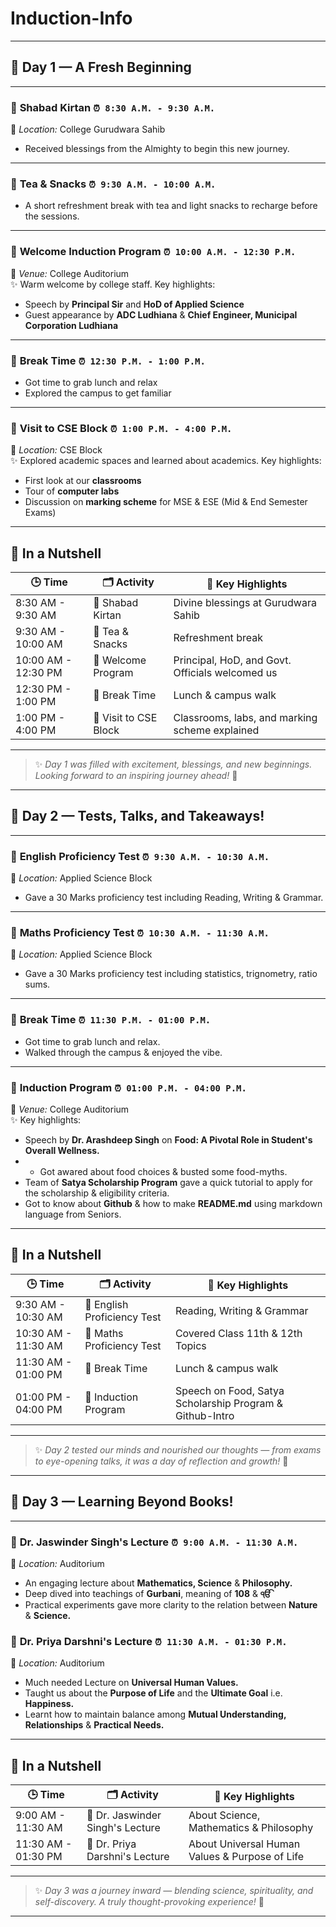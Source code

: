 # Induction-Info
---

## 📅 Day 1 — A Fresh Beginning

---

### 🔶 **Shabad Kirtan** `⏰ 8:30 A.M. - 9:30 A.M.`  
📍 *Location:* College Gurudwara Sahib  
- Received blessings from the Almighty to begin this new journey.

---

### 🔶 **Tea & Snacks** `⏰ 9:30 A.M. - 10:00 A.M.`  
- A short refreshment break with tea and light snacks to recharge before the sessions.

---

### 🔶 **Welcome Induction Program** `⏰ 10:00 A.M. - 12:30 P.M.`  
📍 *Venue:* College Auditorium  
✨ Warm welcome by college staff. Key highlights:  
-  Speech by **Principal Sir** and **HoD of Applied Science**  
-  Guest appearance by **ADC Ludhiana** & **Chief Engineer, Municipal Corporation Ludhiana**

---

### 🔶 **Break Time** `⏰ 12:30 P.M. - 1:00 P.M.`  
- Got time to grab lunch and relax  
- Explored the campus to get familiar

---

### 🔶 **Visit to CSE Block** `⏰ 1:00 P.M. - 4:00 P.M.`  
📍 *Location:* CSE Block  
✨ Explored academic spaces and learned about academics. Key highlights:
- First look at our **classrooms**  
- Tour of **computer labs**  
- Discussion on **marking scheme** for MSE & ESE (Mid & End Semester Exams)

---

## 🧾 In a Nutshell

| 🕒 Time | 🗂️ Activity | 📌 Key Highlights |
|----------------------|-------------------------|--------------------------------------------------|
| 8:30 AM - 9:30 AM    | 🔶  Shabad Kirtan        | Divine blessings at Gurudwara Sahib             |
| 9:30 AM - 10:00 AM   | 🔶  Tea & Snacks         | Refreshment break                               |
| 10:00 AM - 12:30 PM  | 🔶  Welcome Program      | Principal, HoD, and Govt. Officials welcomed us |
| 12:30 PM - 1:00 PM   | 🔶  Break Time           | Lunch & campus walk                             |
| 1:00 PM - 4:00 PM    | 🔶  Visit to CSE Block   | Classrooms, labs, and marking scheme explained  |

---

> ✨ *Day 1 was filled with excitement, blessings, and new beginnings. Looking forward to an inspiring journey ahead!* 🚀

---

## 📅 Day 2 — Tests, Talks, and Takeaways!

---

### 🔶 **English Proficiency Test** `⏰ 9:30 A.M. - 10:30 A.M.`  
📍 *Location:* Applied Science Block   
- Gave a 30 Marks proficiency test including Reading, Writing & Grammar.

---

### 🔶 **Maths Proficiency Test** `⏰ 10:30 A.M. - 11:30 A.M.`  
📍 *Location:* Applied Science Block  
- Gave a 30 Marks proficiency test including statistics, trignometry, ratio sums.

---

### 🔶 **Break Time** `⏰ 11:30 P.M. - 01:00 P.M.`  
- Got time to grab lunch and relax.  
- Walked through the campus & enjoyed the vibe.

---

### 🔶 **Induction Program** `⏰ 01:00 P.M. - 04:00 P.M.`  
📍 *Venue:* College Auditorium  
✨ Key highlights:  
-  Speech by **Dr. Arashdeep Singh** on **Food: A Pivotal Role in Student's Overall Wellness.**
- -  Got awared about food choices & busted some food-myths. 
-  Team of **Satya Scholarship Program** gave a quick tutorial to apply for the scholarship & eligibility criteria.
- Got to know about **Github** & how to make **README.md** using markdown language from Seniors.

---

## 🧾 In a Nutshell

| 🕒 Time | 🗂️ Activity | 📌 Key Highlights |
|----------------------|-------------------------|-----------------------------------------------|
| 9:30 AM - 10:30 AM  | 🔶  English Proficiency Test | Reading, Writing & Grammar                |
| 10:30 AM - 11:30 AM | 🔶 Maths Proficiency Test    | Covered Class 11th & 12th Topics          |
| 11:30 AM - 01:00 PM | 🔶  Break Time               | Lunch & campus walk                       |
| 01:00 PM - 04:00 PM | 🔶 Induction Program         | Speech on Food, Satya Scholarship Program & Github-Intro |

---

> ✨ *Day 2 tested our minds and nourished our thoughts — from exams to eye-opening talks, it was a day of reflection and growth!* 🚀

---

## 📅 Day 3 — Learning Beyond Books!

---

### 🔶 **Dr. Jaswinder Singh's Lecture** `⏰ 9:00 A.M. - 11:30 A.M.`  
📍 *Location:* Auditorium   
- An engaging lecture about **Mathematics, Science** & **Philosophy.**
- Deep dived into teachings of **Gurbani**, meaning of **108** & **ੴ**
- Practical experiments gave more clarity to the relation between **Nature** & **Science.**

### 🔶 **Dr. Priya Darshni's Lecture** `⏰ 11:30 A.M. - 01:30 P.M.`  
📍 *Location:* Auditorium   
- Much needed Lecture on **Universal Human Values.**
- Taught us about the **Purpose of Life** and the **Ultimate Goal** i.e. **Happiness.**
- Learnt how to maintain balance among **Mutual Understanding, Relationships** & **Practical Needs.**

---

## 🧾 In a Nutshell

| 🕒 Time | 🗂️ Activity | 📌 Key Highlights |
|----------------------|-------------------------|-----------------------------------------------|
| 9:00 AM - 11:30 AM  | 🔶 Dr. Jaswinder Singh's Lecture | About Science, Mathematics & Philosophy |
| 11:30 AM - 01:30 PM | 🔶 Dr. Priya Darshni's Lecture | About Universal Human Values & Purpose of Life |

---

> ✨ *Day 3 was a journey inward — blending science, spirituality, and self-discovery. A truly thought-provoking experience!* 🚀

---

